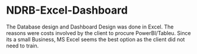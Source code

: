 # NDRB-Excel-Dashboard
The Database design and Dashboard Design was done in Excel. The reasons were costs involved by the client to procure PowerBI/Tableu. Since its a small Business, MS Excel seems the best option as the client did not need to train. 
